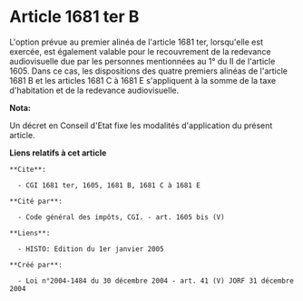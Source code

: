 # Article 1681 ter B

L'option prévue au premier alinéa de l'article 1681 ter, lorsqu'elle est exercée, est également valable pour le recouvrement
de la redevance audiovisuelle due par les personnes mentionnées au 1° du II de l'article 1605. Dans ce cas, les dispositions
des quatre premiers alinéas de l'article 1681 B et les articles 1681 C à 1681 E s'appliquent à la somme de la taxe
d'habitation et de la redevance audiovisuelle.

**Nota:**

Un décret en Conseil d'Etat fixe les modalités d'application du présent article.

**Liens relatifs à cet article**

	**Cite**:

	  - CGI 1681 ter, 1605, 1681 B, 1681 C à 1681 E

	**Cité par**:

	  - Code général des impôts, CGI. - art. 1605 bis (V)

	**Liens**:

	  - HISTO: Edition du 1er janvier 2005

	**Créé par**:

	  - Loi n°2004-1484 du 30 décembre 2004 - art. 41 (V) JORF 31 décembre 2004

